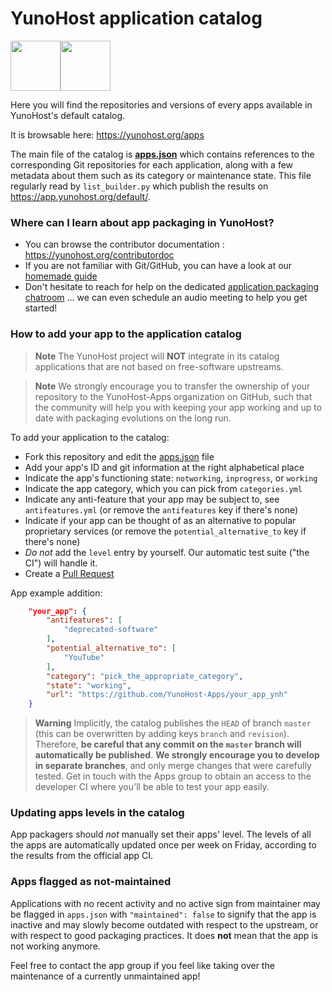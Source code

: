 # YunoHost application catalog

<img src="https://avatars.githubusercontent.com/u/1519495?s=200&v=4" width=80><img src="https://yunohost.org/user/images/yunohost_package.png" width=80>

Here you will find the repositories and versions of every apps available in YunoHost's default catalog.

It is browsable here: https://yunohost.org/apps

The main file of the catalog is [**apps.json**](./apps.json) which contains
references to the corresponding Git repositories for each application, along
with a few metadata about them such as its category or maintenance state. This
file regularly read by `list_builder.py` which publish the results on
https://app.yunohost.org/default/.

### Where can I learn about app packaging in YunoHost?

- You can browse the contributor documentation : https://yunohost.org/contributordoc
- If you are not familiar with Git/GitHub, you can have a look at our [homemade guide](https://yunohost.org/#/packaging_apps_git)
- Don't hesitate to reach for help on the dedicated [application packaging chatroom](https://yunohost.org/chat_rooms) ... we can even schedule an audio meeting to help you get started!

### How to add your app to the application catalog

> **Note**
> The YunoHost project will **NOT** integrate in its catalog applications that are not
> based on free-software upstreams.

> **Note**
> We strongly encourage you to transfer the ownership of your repository to
> the YunoHost-Apps organization on GitHub, such that the community will help you
> with keeping your app working and up to date with packaging evolutions on the long run.

To add your application to the catalog:
* Fork this repository and edit the [apps.json](https://github.com/YunoHost/apps/tree/master/apps.json) file
* Add your app's ID and git information at the right alphabetical place
* Indicate the app's functioning state: `notworking`, `inprogress`, or `working`
* Indicate the app category, which you can pick from `categories.yml`
* Indicate any anti-feature that your app may be subject to, see `antifeatures.yml` (or remove the `antifeatures` key if there's none)
* Indicate if your app can be thought of as an alternative to popular proprietary services (or remove the `potential_alternative_to` key if there's none)
* *Do not* add the `level` entry by yourself. Our automatic test suite ("the CI") will handle it.
* Create a [Pull Request](https://github.com/YunoHost/apps/pulls/)

App example addition:
```json
    "your_app": {
        "antifeatures": [
            "deprecated-software"
        ],
        "potential_alternative_to": [
            "YouTube"
        ],
        "category": "pick_the_appropriate_category",
        "state": "working",
        "url": "https://github.com/YunoHost-Apps/your_app_ynh"
    }
```

> **Warning**
> Implicitly, the catalog publishes the `HEAD` of branch `master`
> (this can be overwritten by adding keys `branch` and `revision`).
> Therefore, **be careful that any commit on the `master` branch will automatically be published**.
> **We strongly encourage you to develop in separate branches**, and only
> merge changes that were carefully tested. Get in touch with the Apps group to
> obtain an access to the developer CI where you'll be able to test your app
> easily.

### Updating apps levels in the catalog

App packagers should *not* manually set their apps' level. The levels of all the apps are automatically updated once per week on Friday, according to the results from the official app CI.

### Apps flagged as not-maintained

Applications with no recent activity and no active sign from maintainer may be flagged in `apps.json` with `"maintained": false` to signify that the app is inactive and may slowly become outdated with respect to the upstream, or with respect to good packaging practices. It does **not** mean that the app is not working anymore.

Feel free to contact the app group if you feel like taking over the maintenance of a currently unmaintained app!
